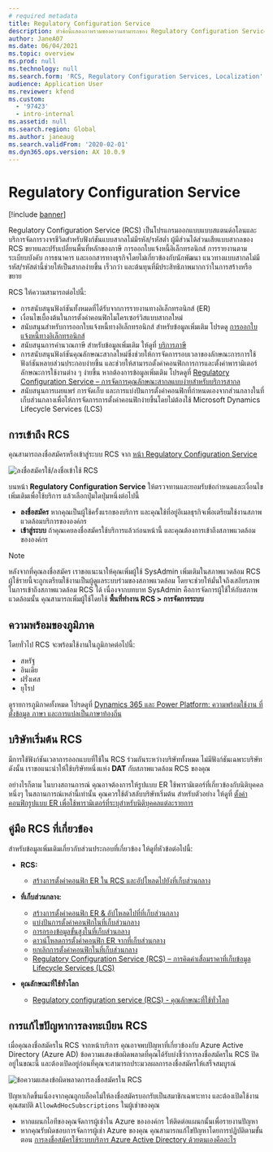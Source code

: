 ```yaml
---
# required metadata
title: Regulatory Configuration Service
description: หัวข้อนี้แสดงภาพรวมของความสามารถของ Regulatory Configuration Service (RCS) และอธิบายวิธีการเข้าถึงบริการ
author: JaneA07
ms.date: 06/04/2021
ms.topic: overview
ms.prod: null
ms.technology: null
ms.search.form: 'RCS, Regulatory Configuration Services, Localization'
audience: Application User
ms.reviewer: kfend
ms.custom:
  - '97423'
  - intro-internal
ms.assetid: null
ms.search.region: Global
ms.author: janeaug
ms.search.validFrom: '2020-02-01'
ms.dyn365.ops.version: AX 10.0.9
---
```

# <a name="regulatory-configuration-service"></a>Regulatory Configuration Service

[!include [banner](../includes/banner.md)]

Regulatory Configuration Service (RCS) เป็นโปรแกรมออกแบบแบบสแตนด์อโลนและบริการจัดการวงจรชีวิตสำหรับฟังก์ชันแบบสากลไม่มีรหัส/รหัสต่ำ ผู้มีส่วนได้ส่วนเสียแบบสากลของ RCS ขยายและปรับเปลี่ยนพื้นที่หลักของภาษี การออกใบแจ้งหนี้อิเล็กทรอนิกส์ การรายงานตามระเบียบบังคับ การธนาคาร และเอกสารทางธุรกิจโดยไม่เกี่ยวข้องกับนักพัฒนา แนวทางแบบสากลไม่มีรหัส/รหัสต่านี้ช่วยให้เป็นสากลง่ายขึ้น เร็วกว่า และต้นทุนที่มีประสิทธิภาพมากกว่าในการสร้างหรือขยาย

RCS ให้ความสามารถต่อไปนี้:

- การสนับสนุนฟังก์ชันทั้งหมดที่ได้รับจากการรายงานทางอิเล็กทรอนิกส์ (ER)
- เงื่อนไขเบื้องต้นในการตั้งค่าคอนฟิกไมโครเซอร์วิสแบบสากลใหม่
- สนับสนุนสำหรับการออกใบแจ้งหนี้ทางอิเล็กทรอนิกส์ สำหรับข้อมูลเพิ่มเติม โปรดดู [การออกใบแจ้งหนี้ทางอิเล็กทรอนิกส์](/dynamics365-release-plan/2021wave1/finance-operations/dynamics365-finance/electronic-invoicing-add-on-dynamics-365-ga)
- สนับสนุนการคํานวณภาษี สำหรับข้อมูลเพิ่มเติม ให้ดูที่ [บริการภาษี](/dynamics365-release-plan/2021wave1/finance-operations/dynamics365-finance/tax-service-preview)
- การสนับสนุนฟังก์ชันคุณลักษณะสากลใหม่ซึ่งช่วยให้การจัดการรอบเวลาของลักษณะการการใช้ฟังก์ชันหลายส่วนประกอบง่ายขึ้น และช่วยให้สามารถตั้งค่าคอนฟิกการการและตั้งค่าพารามิเตอร์ลักษณะการใช้งานต่าง ๆ ง่ายขึ้น หากต้องการข้อมูลเพิ่มเติม โปรดดูที่ [Regulatory Configuration Service – การจัดการคุณลักษณะสากลแบบง่ายสำหรับบริการสากล](/dynamics365-release-plan/2021wave1/finance-operations/dynamics365-finance/regulatory-configuration-service-simplified-globalization-feature-management-globalization-services)
- สนับสนุนการเผยแพร่ การจัดเก็บ และการแบ่งปันการตั้งค่าคอนฟิกที่กําหนดเองจากส่วนกลางในที่เก็บส่วนกลางเพื่อให้การจัดการการตั้งค่าคอนฟิกง่ายขึ้นโดยไม่ต้องใช้ Microsoft Dynamics Lifecycle Services (LCS)

## <a name="access-rcs"></a>การเข้าถึง RCS

คุณสามารถลงชื่อสมัครหรือเข้าสู่ระบบ RCS จาก [หน้า Regulatory Configuration Service](https://marketing.configure.global.dynamics.com/)

![ลงชื่อสมัครใช้/ลงชื่อเข้าใช้ RCS](media/202103_RCS%20Marketing%20page_updated_1.jpg)

บนหน้า **Regulatory Configuration Service** ให้ตรวจทานและยอมรับข้อกําหนดและเงื่อนไขเพิ่มเติมเพื่อใช้บริการ แล้วเลือกปุ่มใดปุ่มหนึ่งต่อไปนี้

- **ลงชื่อสมัคร** หากคุณเป็นผู้ใช้ครั้งแรกของบริการ และคุณใช้ที่อยู่อีเมลธุรกิจเพื่อเตรียมใช้งานสภาพแวดล้อมบริการขององค์กร
- **เข้าสู่ระบบ** ถ้าคุณเคยลงชื่อสมัครใช้บริการแล้วก่อนหน้านี้ และคุณต้องการเข้าถึงสภาพแวดล้อมขององค์กร

> [!NOTE] 
> หลังจากที่คุณลงชื่อสมัคร เราขอแนะนาให้คุณเพิ่มผู้ใช้ SysAdmin เพิ่มเติมในสภาพแวดล้อม RCS ผู้ใช้รายนี้จะถูกเตรียมใช้งานเป็นผู้ดูแลระบบร่วมของสภาพแวดล้อม โดยจะช่วยให้มั่นใจถึงเสถียรภาพในการเข้าถึงสภาพแวดล้อม RCS ได้ เนื่องจากบทบาท SysAdmin คือการจัดการผู้ใช้ให้กับสภาพแวดล้อมนั้น คุณสามารถเพิ่มผู้ใช้โดยใช้ **พื้นที่ทำงาน RCS > การจัดการระบบ**

## <a name="regional-availability"></a>ความพร้อมของภูมิภาค

โดยทั่วไป RCS จะพร้อมใช้งานในภูมิภาคต่อไปนี้:

- สหรัฐ
- อินเดีย
- ฝรั่งเศส
- ยุโรป

ดูรายการภูมิภาคทั้งหมด โปรดดูที่ [Dynamics 365 และ Power Platform: ความพร้อมใช้งาน ที่ตั้งข้อมูล ภาษา และการแปลเป็นภาษาท้องถิ่น](https://aka.ms/dynamics_365_international_availability_deck)

## <a name="rcs-default-company"></a>บริษัทเริ่มต้น RCS

มีการใช้ฟังก์ชันเวลาการออกแบบที่ใช้ใน RCS ร่วมกันระหว่างบริษัททั้งหมด ไม่มีฟังก์ชันเฉพาะบริษัท ดังนั้น เราขอแนะนำให้ใช้บริษัทหนึ่งแห่ง **DAT** กับสภาพแวดล้อม RCS ของคุณ

อย่างไรก็ตาม ในบางสถานการณ์ คุณอาจต้องการให้รูปแบบ ER ใช้พารามิเตอร์ที่เกี่ยวข้องกับนิติบุคคลหนึ่งๆ ในสถานการณ์เหล่านี้เท่านั้น คุณควรใช้ตัวสลับบริษัทเริ่มต้น สำหรับตัวอย่าง ให้ดูที่ [ตั้งค่าคอนฟิกรูปแบบ ER เพื่อใช้พารามิเตอร์ที่ระบุสำหรับนิติบุคคลแต่ละรายการ](../../fin-ops-core/dev-itpro/analytics/er-app-specific-parameters-configure-format.md)

## <a name="related-rcs-documentation"></a>คู่มือ RCS ที่เกี่ยวข้อง

สำหรับข้อมูลเพิ่มเติมเกี่ยวกับส่วนประกอบที่เกี่ยวข้อง ให้ดูที่หัวข้อต่อไปนี้:

- **RCS:**

    - [สร้างการตั้งค่าคอนฟิก ER ใน RCS และอัปโหลดไปยังที่เก็บส่วนกลาง](rcs-global-repo-upload.md)

- **ที่เก็บส่วนกลาง:**

    - [สร้างการตั้งค่าคอนฟิก ER & อัปโหลดไปที่ที่เก็บส่วนกลาง](rcs-global-repo-upload.md)
    - [แบ่งปันการตั้งค่าคอนฟิกในที่เก็บส่วนกลาง](rcs-global-repo-share-configuration.md)
    - [การกรองข้อมูลขั้นสูงในที่เก็บส่วนกลาง](enhanced-filtering-global-repo.md)
    - [ดาวน์โหลดการตั้งค่าคอนฟิก ER จากที่เก็บส่วนกลาง](../../fin-ops-core/dev-itpro/analytics/er-download-configurations-global-repo.md)
    - [ยกเลิกการตั้งค่าคอนฟิกในที่เก็บส่วนกลาง](discontinuing-configurations-rcs-global-repo.md)
    - [Regulatory Configuration Service (RCS) – การคิดค่าเสื่อมราคาที่เก็บข้อมูล Lifecycle Services (LCS)](rcs-lcs-repo-dep-faq.md)

- **คุณลักษณะที่ใช้ทั่วโลก**

    - [Regulatory configuration service (RCS) - คุณลักษณะที่ใช้ทั่วโลก](/dynamics365-release-plan/2021wave1/finance-operations/dynamics365-finance/regulatory-configuration-service-simplified-globalization-feature-management-globalization-services)


## <a name="troubleshooting-rcs-sign-up"></a>การแก้ไขปัญหาการลงทะเบียน RCS

เมื่อคุณลงชื่อสมัครใน RCS จากหน้าบริการ คุณอาจพบปัญหาที่เกี่ยวข้องกับ Azure Active Directory (Azure AD) ข้อความแสดงข้อผิดพลาดที่คุณได้รับบ่งชี้ว่าการลงชื่อสมัครใน RCS ปิดอยู่ในขณะนี้ และต้องเปิดอยู่ก่อนที่คุณจะสามารถประมวลผลการลงชื่อสมัครให้เสร็จสมบูรณ์

![ข้อความแสดงข้อผิดพลาดการลงชื่อสมัครใน RCS](media/01_RCSSignUpError.jpg)

ปัญหาเกิดขึ้นเนื่องจากคุณถูกบล็อคไม่ให้ลงชื่อสมัครบอกรับเป็นสมาชิกเฉพาะทาง และต้องเปิดใช้งานคุณสมบัติ `AllowAdHocSubscriptions` ในผู้เช่าของคุณ 

- หากแผนกไอทีของคุณจัดการผู้เช่าใน Azure ขององค์กร ให้ติดต่อแผนกนั้นเพื่อรายงานปัญหา
- หากคุณรับผิดชอบการจัดการผู้เช่า Azure ของคุณ คุณสามารถแก้ไขปัญหาโดยการปฏิบัติตามขั้นตอน [การลงชื่อสมัครใช้ระบบบริการ Azure Active Directory ด้วยตนเองคืออะไร](/azure/active-directory/enterprise-users/directory-self-service-signup#how-do-i-control-self-service-settings)
